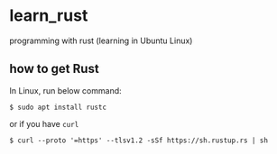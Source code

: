 # learn_rust
programming with rust (learning in Ubuntu Linux)

## how to get Rust

In Linux, run below command:

```
$ sudo apt install rustc
```

or if you have `curl`

```
$ curl --proto '=https' --tlsv1.2 -sSf https://sh.rustup.rs | sh
```
